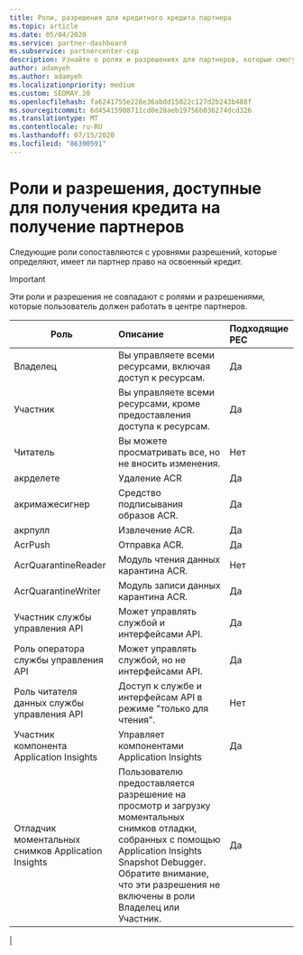 ```yaml
---
title: Роли, разрешения для кредитного кредита партнера
ms.topic: article
ms.date: 05/04/2020
ms.service: partner-dashboard
ms.subservice: partnercenter-csp
description: Узнайте о ролях и разрешениях для партнеров, которые смогут получить полученные кредиты (PEC). Они отличаются от ролей до работы в центре партнеров.
author: adamyeh
ms.author: adamyeh
ms.localizationpriority: medium
ms.custom: SEOMAY.20
ms.openlocfilehash: fa6241755e228e36abdd15022c127d2b243b488f
ms.sourcegitcommit: 6d45415908711cd0e28aeb19756b036274dcd326
ms.translationtype: MT
ms.contentlocale: ru-RU
ms.lasthandoff: 07/15/2020
ms.locfileid: "86390591"
---
```

# <a name="roles-and-permissions-eligible-to-earn-partner-earned-credit"></a>Роли и разрешения, доступные для получения кредита на получение партнеров

Следующие роли сопоставляются с уровнями разрешений, которые определяют, имеет ли партнер право на освоенный кредит.

>[!Important]
>Эти роли и разрешения не совпадают с ролями и разрешениями, которые пользователь должен работать в центре партнеров.

|**Роль**   |**Описание**   |**Подходящие PEC**   |
|-----------------|:------------------|:--------------|
|Владелец  |Вы управляете всеми ресурсами, включая доступ к ресурсам.|Да|
|Участник |Вы управляете всеми ресурсами, кроме предоставления доступа к ресурсам.|Да|
|Читатель|Вы можете просматривать все, но не вносить изменения.|Нет|
|акрделете|Удаление ACR|Да|
|акримажесигнер|Средство подписывания образов ACR.|Да|
|акрпулл|Извлечение ACR.|Да|
|AcrPush|Отправка ACR.|Да|
|AcrQuarantineReader|Модуль чтения данных карантина ACR.|Нет|
|AcrQuarantineWriter| Модуль записи данных карантина ACR.|Да|
|Участник службы управления API|Может управлять службой и интерфейсами API.|Да|
|Роль оператора службы управления API|Может управлять службой, но не интерфейсами API.|Да|
|Роль читателя данных службы управления API|Доступ к службе и интерфейсам API в режиме "только для чтения".|Нет|
|Участник компонента Application Insights|Управляет компонентами Application Insights|Да|
|Отладчик моментальных снимков Application Insights|Пользователю предоставляется разрешение на просмотр и загрузку моментальных снимков отладки, собранных с помощью Application Insights Snapshot Debugger. Обратите внимание, что эти разрешения не включены в роли Владелец или Участник.|Да|
|